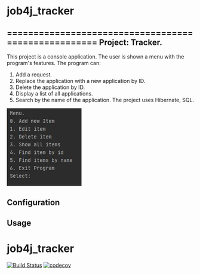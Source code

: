 # job4j_tracker
====================================================
Project: Tracker.
----------------------------------------------------
This project is a console application. The user is shown a menu with the program's features.
The program can:
1. Add a request.
2. Replace the application with a new application by ID.
3. Delete the application by ID.
4. Display a list of all applications.
5. Search by the name of the application.
The project uses Hibernate, SQL.

![ScreenShot](images/Screenshot_784.jpg)

Configuration
----------------------------------------------------

Usage
----------------------------------------------------

# job4j_tracker
[![Build Status](https://travis-ci.com/ivanmaleev/job4j_tracker.svg?branch=master)](https://travis-ci.com/ivanmaleev/job4j_tracker)
[![codecov](https://codecov.io/gh/ivanmaleev/job4j_tracker/branch/master/graph/badge.svg?token=MU9S9Z7V1Q)](https://codecov.io/gh/ivanmaleev/job4j_tracker)